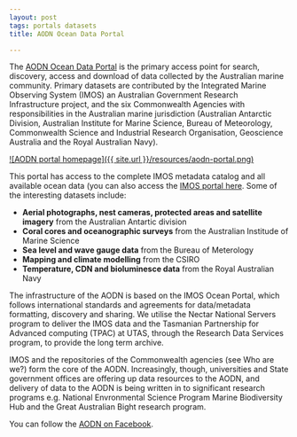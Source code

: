 ```yaml
---
layout: post
tags: portals datasets
title: AODN Ocean Data Portal

---
```


The [AODN Ocean Data Portal](http://portal.aodn.org.au/aodn/) is the primary access point for search, discovery, access and download of data collected by the Australian marine community. Primary datasets are contributed by the Integrated Marine Observing System (IMOS) an Australian Government Research Infrastructure project, and the six Commonwealth Agencies with responsibilities in the Australian marine jurisdiction (Australian Antarctic Division, Australian Institute for Marine Science, Bureau of Meteorology, Commonwealth Science and Industrial Research Organisation, Geoscience Australia and the Royal Australian Navy).

[![AODN portal homepage]({{ site.url }}/resources/aodn-portal.png)](http://portal.aodn.org.au/aodn/ "AODN portal")

This portal has access to the complete IMOS metadata catalog and all available ocean data (you can also access the [IMOS portal here](https://imos.aodn.org.au/imos123/home). Some of the interesting datasets include:

- **Aerial photographs, nest cameras, protected areas and satellite imagery** from the Australian Antartic division
- **Coral cores and oceanographic surveys** from the Australian Institude of Marine Science
- **Sea level and wave gauge data** from the Bureau of Meterology
- **Mapping and climate modelling** from the CSIRO
- **Temperature, CDN and bioluminesce data** from the Royal Australian Navy

The infrastructure of the AODN is based on the IMOS Ocean Portal, which follows international standards and agreements for data/metadata formatting, discovery and sharing. We utilise the Nectar National Servers program to deliver the IMOS data and the Tasmanian Partnership for Advanced computing (TPAC) at UTAS, through the Research Data Services program, to provide the long term archive.

IMOS and the repositories of the Commonwealth agencies (see Who are we?) form the core of the AODN. Increasingly, though, universities and State government offices are offering up data resources to the AODN, and delivery of data to the AODN is being written in to significant research programs e.g. National Envronmental Science Program Marine Biodiversity Hub and the Great Australian Bight research program.

You can follow the [AODN on Facebook](https://www.facebook.com/AusOceanDataNet).
